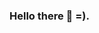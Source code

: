 ### Hello there 👋 =).

<!--
**fabriciomalta/fabriciomalta** is a ✨ _special_ ✨ repository because its `README.md` (this file) appears on your GitHub profile.

- 🔭 I’m currently working on FreeLancer WebDevelopment Projects using PHP (Laravel 😆).
- 🌱 I’m currently learning new Web Developments technologies (such as React, Electron & NestJs).
- 🏢 I'm currently studying Computer Engineering (Bachelor) at IFSP Campus Birigui, São Paulo. 
- 📚 Formation forecast Dec/2021.
- 💬 Ask me about PHP & Laravel 😆.
- 📫 How to reach me: feel free to send me a email, fabricio.malta@outlook.com
- 😄 Pronouns: Malta Dev
- ⚡ Fun fact: I like to run approximately 8km on intermittent days, and in most of those runs, i find solutions for that compilation error.
-->
